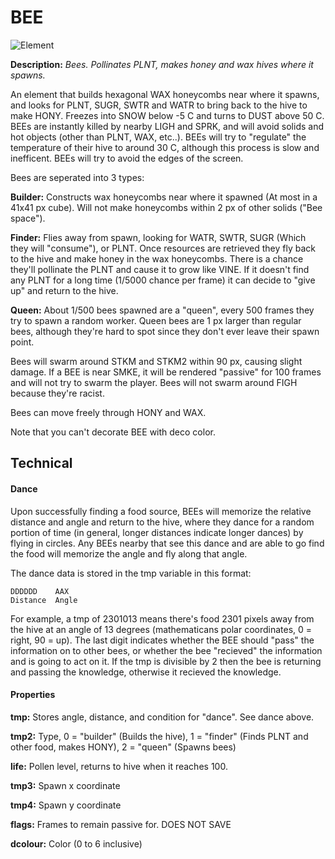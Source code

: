 # BEE

![Element](https://i.imgur.com/zvNK2x6.gif)

**Description:**  *Bees. Pollinates PLNT, makes honey and wax hives where it spawns.*

An element that builds hexagonal WAX honeycombs near where it spawns, and looks for PLNT, SUGR, SWTR and WATR to bring back to the hive to make HONY. Freezes into SNOW below -5 C and turns to DUST above 50 C. BEEs are instantly killed by nearby LIGH and SPRK, and will avoid solids and hot objects (other than PLNT, WAX, etc..). BEEs will try to "regulate" the temperature of their hive to around 30 C, although this process is slow and inefficent. BEEs will try to avoid the edges of the screen.

Bees are seperated into 3 types:

**Builder:** Constructs wax honeycombs near where it spawned (At most in a 41x41 px cube). Will not make honeycombs within 2 px of other solids ("Bee space").

**Finder:** Flies away from spawn, looking for WATR, SWTR, SUGR (Which they will "consume"), or PLNT. Once resources are retrieved they fly back to the hive and make honey in the wax honeycombs. There is a chance they'll pollinate the PLNT and cause it to grow like VINE. If it doesn't find any PLNT for a long time (1/5000 chance per frame) it can decide to "give up" and return to the hive.

**Queen:** About 1/500 bees spawned are a "queen", every 500 frames they try to spawn a random worker. Queen bees are 1 px larger than regular bees, although they're hard to spot since they don't ever leave their spawn point.

Bees will swarm around STKM and STKM2 within 90 px, causing slight damage. If a BEE is near SMKE, it will be rendered "passive" for 100 frames and will not try to swarm the player. Bees will not swarm around FIGH because they're racist.

Bees can move freely through HONY and WAX.

Note that you can't decorate BEE with deco color.



## Technical
#### Dance
Upon successfully finding a food source, BEEs will memorize the relative distance and angle and return to the hive, where they dance for a random portion of time (in general, longer distances indicate longer dances) by flying in circles. Any BEEs nearby that see this dance and are able to go find the food will memorize the angle and fly along that angle.

The dance data is stored in the tmp variable in this format:
```
DDDDDD    AAX
Distance  Angle
```
For example, a tmp of 2301013 means there's food 2301 pixels away from the hive at an angle of 13 degrees (mathematicans polar coordinates, 0 = right, 90 = up). The last digit indicates whether the BEE should "pass" the information on to other bees, or whether the bee "recieved" the information and is going to act on it. If the tmp is divisible by 2 then the bee is returning and passing the knowledge, otherwise it recieved the knowledge.


#### Properties
**tmp:** Stores angle, distance, and condition for "dance". See dance above.

**tmp2:** Type, 0 = "builder" (Builds the hive), 1 = "finder" (Finds PLNT and other food, makes HONY), 2 = "queen" (Spawns bees)

**life:** Pollen level, returns to hive when it reaches 100.

**tmp3:** Spawn x coordinate

**tmp4:** Spawn y coordinate

**flags:** Frames to remain passive for. DOES NOT SAVE

**dcolour:** Color (0 to 6 inclusive)
